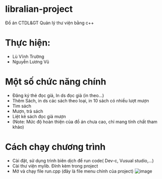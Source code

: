 # libralian-project
Đồ án CTDL&GT Quản lý thư viện bằng c++

# Thực hiện:
- Lù Vĩnh Trường
- Nguyễn Lương Vũ
# Một số chức năng chính
  - Đăng ký thẻ đọc giả, In ds đọc giả (in theo...)
  - Thêm Sách, in ds các sách theo loại, in 10 sách có nhiều lượt mượn
  - Tìm sách 
  - Mượn, trả sách
  - Liệt kê sách đọc giả mượn
  - (Note: Mức độ hoàn thiện của đồ án chưa cao, chỉ mang tính chất tham khảo)
# Cách chạy chương trình
- Cài đặt, sử dụng trình biên dịch để run code( Dev-c, Vusual studio,...)
- Cài thư viện mylib. Đính kèm trong project
- Mở và chạy file run.cpp (đây là file menu chính của project) 
![image](https://user-images.githubusercontent.com/69187962/146569180-502bb640-fbe6-487b-81b7-e5fb22d62ca6.png)

